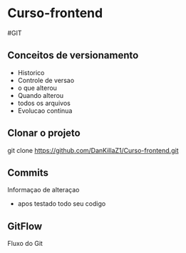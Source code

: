 # Curso-frontend

#GIT
## Conceitos de versionamento
- Historico
- Controle de versao
- o que alterou
- Quando alterou
- todos os arquivos
- Evolucao continua

## Clonar o projeto
git clone https://github.com/DanKillaZ1/Curso-frontend.git

## Commits
Informaçao de alteraçao
- apos testado todo seu codigo

## GitFlow
Fluxo do Git